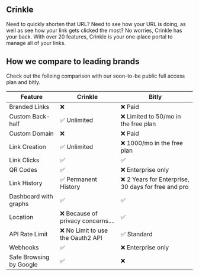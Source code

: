 ## Crinkle

Need to quickly shorten that URL? Need to see how your URL is doing, as well as see how your link gets clicked the most? No worries, Crinkle has your back. With over 20 features, Crinkle is your one-place portal to manage all of your links.

## How we compare to leading brands
Check out the folloing comparison with our soon-to-be public full access plan and bitly.

| Feature | Crinkle | Bitly |
| ------- | ----- | ----- |
| Branded Links | ❌ | ❌ Paid |
| Custom Back-half | ✅ Unlimited | ❌ Limited to 50/mo in the free plan |
| Custom Domain | ❌ |  ❌ Paid | 
| Link Creation | ✅ Unlimited | ❌ 1000/mo in the free plan |
| Link Clicks | ✅ | ✅ |
| QR Codes | ✅ | ❌ Enterprise only |
| Link History | ✅ Permanent History | ❌ 2 Years for Enterprise, 30 days for free and pro |
| Dashboard with graphs | ✅ | ✅ |
| Location | ❌ Because of privacy concerns.... | ✅ |
| API Rate Limit | ❌ No Limit to use the Oauth2 API | ✅ Standard |
| Webhooks | ✅ | ❌ Enterprise only |
| Safe Browsing by Google | ✅ | ❌ |
